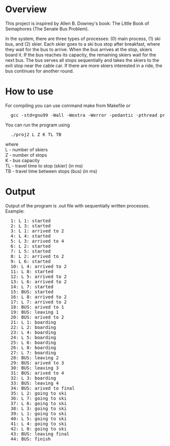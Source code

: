 # Overview
This project is inspired by Allen B. Downey's book: The Little Book of Semaphores (The Senate Bus Problem).

In the system, there are three types of processes: (0) main process, (1) ski bus, and (2) skier. Each skier goes to a ski bus stop after breakfast, where they wait for the bus to arrive. When the bus arrives at the stop, skiers board it. If the bus reaches its capacity, the remaining skiers wait for the next bus. The bus serves all stops sequentially and takes the skiers to the exit stop near the cable car. If there are more skiers interested in a ride, the bus continues for another round.

# How to use
For compiling you can use command make from Makefile or
<pre>
  gcc -std=gnu99 -Wall -Wextra -Werror -pedantic -pthread proj2.c -o proj2
</pre>
You can run the program using
<pre>
  ./proj2 L Z K TL TB
</pre>
where \
L - number of skiers \
Z - number of stops \
K - bus capacity \
TL - travel time to stop (skier) (in ms) \
TB - travel time between stops (bus) (in ms)

# Output
Output of the program is .out file with sequentially written processes. \
Example:
<pre>
  1: L 1: started
  2: L 3: started
  3: L 1: arrived to 2
  4: L 4: started
  5: L 3: arrived to 4
  6: L 2: started
  7: L 5: started
  8: L 2: arrived to 2
  9: L 6: started
  10: L 4: arrived to 2
  11: L 8: started
  12: L 5: arrived to 2
  13: L 6: arrived to 2
  14: L 7: started
  15: BUS: started
  16: L 8: arrived to 2
  17: L 7: arrived to 2
  18: BUS: arived to 1
  19: BUS: leaving 1
  20: BUS: arived to 2
  21: L 1: boarding
  22: L 2: boarding
  23: L 4: boarding
  24: L 5: boarding
  25: L 6: boarding
  26: L 8: boarding
  27: L 7: boarding
  28: BUS: leaving 2
  29: BUS: arived to 3
  30: BUS: leaving 3
  31: BUS: arived to 4
  32: L 3: boarding
  33: BUS: leaving 4
  34: BUS: arived to final
  35: L 2: going to ski
  36: L 7: going to ski
  37: L 6: going to ski
  38: L 3: going to ski
  39: L 1: going to ski
  40: L 5: going to ski
  41: L 4: going to ski
  42: L 8: going to ski
  43: BUS: leaving final
  44: BUS: finish
</pre>
